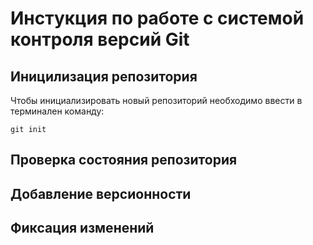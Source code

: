 # **Инстукция по работе с системой контроля версий Git**

## Иницилизация репозитория

Чтобы инициализировать новый репозиторий необходимо ввести в терминален команду:
    
    git init

## Проверка состояния репозитория

## Добавление версионности

## Фиксация изменений
